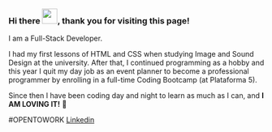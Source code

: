 ### Hi there <img src="https://raw.githubusercontent.com/MartinHeinz/MartinHeinz/master/wave.gif" width="30px">, thank you for visiting this page!

I am a Full-Stack Developer. 

I had my first lessons of HTML and CSS when studying Image and Sound Design at the university. After that, I continued programming as a hobby and this year I quit my day job as an event planner to become a professional programmer by enrolling in a full-time Coding Bootcamp (at Plataforma 5).

Since then I have been coding day and night to learn as much as I can, and **I AM LOVING IT!** 🚀

#OPENTOWORK [Linkedin](https://www.linkedin.com/in/guillermo-federico-neuberger/?locale=en_US)

<!--
**GFNeu/GFNeu** is a ✨ _special_ ✨ repository because its `README.md` (this file) appears on your GitHub profile.

Here are some ideas to get you started:

- 🔭 I’m currently working on ...
- 🌱 I’m currently learning ...
- 👯 I’m looking to collaborate on ...
- 🤔 I’m looking for help with ...
- 💬 Ask me about ...
- 📫 How to reach me: ...
- 😄 Pronouns: ...
- ⚡ Fun fact: ...
-->
